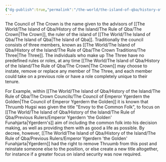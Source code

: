 ```yaml
---
{"dg-publish":true,"permalink":"/the-world/the-island-of-qba/history-of-the-island/the-rule-of-qba/the-crown-councils/the-council-of-the-crown/"}
---
```


The Council of The Crown is the name given to the advisors of [[The World/The Island of Qba/History of the Island/The Rule of Qba/The Crown\|The Crown]], the ruler of the island of [[The World/The Island of Qba/The Island of Qba\|The Island of Qba]]. Traditionally the council consists of three members, known as [[The World/The Island of Qba/History of the Island/The Rule of Qba/The Crown Traditions/The Three\|The Three]]. The individuals who make up The Three have no predefined rules or roles, at any time [[The World/The Island of Qba/History of the Island/The Rule of Qba/The Crown\|The Crown]] may choose to instate, remove or replace any member of The Three, and each member could take on a previous role or have a role completely unique to their tenure. 

For Example, within [[The World/The Island of Qba/History of the Island/The Rule of Qba/The Crown Councils/The Council of Emperor Ygerdern the Golden\|The Council of Emperor Ygerdern the Golden]] it is known that Thruumb Hugsi was given the title "Envoy to the Common Folk", to focus on [[The World/The Island of Qba/History of the Island/The Rule of Qba/Previous Rulers/Emperor Ygerdern 'the Golden' Funahjarta\|Ygerdern's]] aim of including the common folk into his decision making, as well as providing them with as good a life as possible. By decree, however, [[The World/The Island of Qba/History of the Island/The Rule of Qba/Previous Rulers/Emperor Ygerdern 'the Golden' Funahjarta\|Ygerdern]] had the right to remove Thruumb from this post and reinstate someone else to the position, or else create a new title altogether, for instance if a greater focus on island security was now required. 

